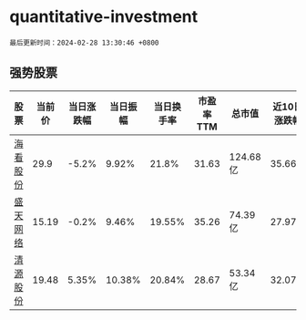 # quantitative-investment

`最后更新时间：2024-02-28 13:30:46 +0800`

## 强势股票

|股票|当前价|当日涨跌幅|当日振幅|当日换手率|市盈率TTM|总市值|近10日涨跌幅|
|----|----|----|----|----|----|----|----|
|[海看股份](https://xueqiu.com/S/SZ301262)|29.9|-5.2%|9.92%|21.8%|31.63|124.68亿|35.66%|
|[盛天网络](https://xueqiu.com/S/SZ300494)|15.19|-0.2%|9.46%|19.55%|35.26|74.39亿|27.97%|
|[清源股份](https://xueqiu.com/S/SH603628)|19.48|5.35%|10.38%|20.84%|28.67|53.34亿|32.07%|
